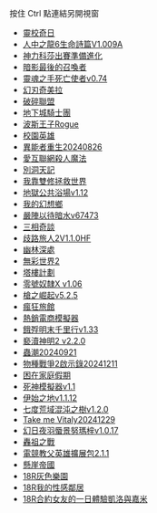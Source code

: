 按住 Ctrl 點連結另開視窗
<ul>
  <li><a href="https://store.steampowered.com/app/3161340/_/" target="_blank">靈校奇日</a></li>
  <li><a href="https://store.steampowered.com/app/1388590/6/" target="_blank">人中之龍6生命詩篇V1.009A</a></li>
  <li><a href="https://store.steampowered.com/app/3058630/Assetto_Corsa_EVO/" target="_blank">神力科莎出賽準備進化</a></li>
  <li><a href="https://store.steampowered.com/app/680500/ShadowCalls/" target="_blank">暗影最後的召喚者</a></li>
  <li><a href="https://store.steampowered.com/app/2429240/Soulslinger_Envoy_of_Death/?l=schinese" target="_blank">靈魂之手死亡使者v0.74</a></li>
  <li><a href="https://store.steampowered.com/app/2671230/_/" target="_blank">幻刃奇美拉</a></li>
  <li><a href="https://store.steampowered.com/app/1704180/_/" target="_blank">破碎聯盟</a></li>
  <li><a href="https://store.steampowered.com/app/2072980/_/" target="_blank">地下城騎士團</a></li>
  <li><a href="https://store.steampowered.com/app/2717880/Rogue/?l=schinese" target="_blank">波斯王子Rogue</a></li>
  <li><a href="https://store.steampowered.com/app/785850/Valthirian_Arc_Hero_School_Story/" target="_blank">校園英雄</a></li>
  <li><a href="https://store.steampowered.com/app/2658920/_/" target="_blank">異能者重生20240826</a></li>
  <li><a href="https://store.steampowered.com/app/3028730/_/" target="_blank">愛互聯網殺人魔法</a></li>
  <li><a href="https://store.steampowered.com/app/2487340/MOMIBOSU/" target="_blank">別洞天記</a></li>
  <li><a href="https://store.steampowered.com/app/3257360/_/" target="_blank">我靠雙修拯救世界</a></li>
  <li><a href="https://news.gamebase.com.tw/news/detail/99402923" target="_blank">地獄公共浴場v1.12</a></li>
  <li><a href="https://www.youtube.com/watch?v=-n-YIGMWLHA" target="_blank">我的幻想鄉</a></li>
  <li><a href="https://store.steampowered.com/app/3174120/Ready_or_Not_Dark_Waters/?curator_clanid=9170052" target="_blank">嚴陣以待暗水v67473</a></li>
  <li><a href="https://store.steampowered.com/app/3084280/_/" target="_blank">三相奇談</a></li>
  <li><a href="https://store.steampowered.com/app/1971650/_II/" target="_blank">歧路旅人2V1.1.0HF</a></li>
  <li><a href="https://store.steampowered.com/app/927250/Bladed_fury/" target="_blank">幽林深處</a></li>
  <li><a href="https://store.steampowered.com/app/1859720/Discolored_2/" target="_blank">無彩世界2</a></li>
  <li><a href="https://store.steampowered.com/app/2242970/Project_Tower/" target="_blank">塔樓計劃</a></li>
  <li><a href="https://store.steampowered.com/app/1903910/Slave_Zero_X/" target="_blank">零號奴隸X v1.06</a></li>
  <li><a href="https://store.steampowered.com/app/2319640/Rise_of_Gun/" target="_blank">槍之崛起v5.2.5</a></li>
  <li><a href="https://store.steampowered.com/app/1234870/PsyHotel_Simulator/" target="_blank">瘋狂旅館</a></li>
  <li><a href="https://store.steampowered.com/app/3310510/Top_Sellers__Ecommerce_Simulator/" target="_blank">熱銷電商模擬器</a></li>
  <li><a href="https://store.steampowered.com/app/2593370/_/" target="_blank">餓殍明末千里行v1.33</a></li>
  <li><a href="https://store.steampowered.com/app/2114740/Blasphemous_2/" target="_blank">褻瀆神明2 v2.2.0</a></li>
  <li><a href="https://store.steampowered.com/app/1999170/_/" target="_blank">蟲潮20240921</a></li>
  <li><a href="https://store.steampowered.com/app/2782610/Bad_2_Bad_Apocalypse/" target="_blank">物種戰爭2啟示錄20241211</a></li>
  <li><a href="https://store.steampowered.com/app/3163730/Trapped_Family_Vacation/" target="_blank">困在家庭假期</a></li>
  <li><a href="https://store.steampowered.com/app/3188550/_/" target="_blank">死神模擬器v1.1</a></li>
  <li><a href="https://store.steampowered.com/app/1593030/Terra_Nil/" target="_blank">伊始之地v1.1.12</a></li>
  <li><a href="https://store.steampowered.com/app/3088410/7th_DomainTree_of_Chaos/" target="_blank">七度荒域混沌之樹v1.2.0</a></li>
  <li><a href="https://store.steampowered.com/app/2144590/Take_me_Vitaly/" target="_blank">Take me Vitaly20241229</a></li>
  <li><a href="https://store.steampowered.com/app/2459750/_/" target="_blank">幻日夜羽蜃景努瑪梓v1.0.17</a></li>
  <li><a href="https://store.steampowered.com/app/3398070/Boomcestors/" target="_blank">轟祖之戰</a></li>
  <li><a href="https://store.steampowered.com/app/1278540/_/" target="_blank">電競教父英雄擴展包2.1.1</a></li>
  <li><a href="https://store.steampowered.com/app/809140/Cliff_Empire/" target="_blank">懸崖帝國</a></li>
  <li><a href="https://store.steampowered.com/app/2314650/Gray_Haven__Witchs_Garden/" target="_blank">18R灰色樂園</a></li>
  <li><a href="https://store.steampowered.com/app/2657120/My_Sexy_Neighbor/" target="_blank">18R我的性感鄰居</a></li>
  <li><a href="https://store.steampowered.com/app/2732490/Hot_And_Lovely_Suger/" target="_blank">18R合約女友的一日體驗凱洛與嘉米</a></li>
</ul>
